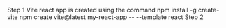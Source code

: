 Step 1
    Vite react app is created using the command 
    npm install -g create-vite
    npm create vite@latest my-react-app -- --template react
Step 2
    